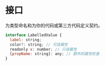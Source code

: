 # 接口

为类型命名和为你的代码或第三方代码定义契约。

```js
interface LabelledValue {
  label: string;
  color?: string; // 可选属性
  readonly x: number; // 只读属性
  [propName: string]: any; // 额外的属性检查
}
```

